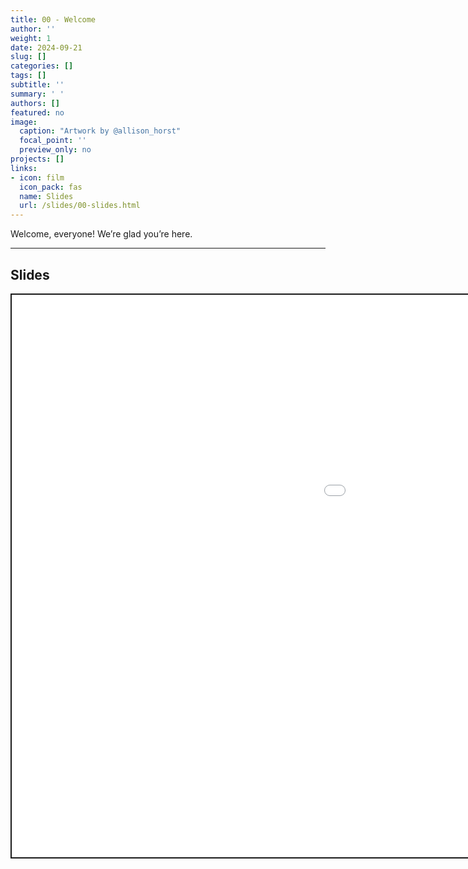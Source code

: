 ```yaml
---
title: 00 - Welcome
author: ''
weight: 1
date: 2024-09-21
slug: []
categories: []
tags: []
subtitle: ''
summary: ' '
authors: []
featured: no
image:
  caption: "Artwork by @allison_horst"
  focal_point: ''
  preview_only: no
projects: []
links:
- icon: film
  icon_pack: fas
  name: Slides
  url: /slides/00-slides.html
---
```


<script src="{{< blogdown/postref >}}index_files/fitvids/fitvids.min.js"></script>

Welcome, everyone! We’re glad you’re here.

------------------------------------------------------------------------

## Slides

<div class="shareagain" style="min-width:300px;margin:1em auto;" data-exeternal="1">
<iframe src="/slides/00-slides.html" width="1600" height="900" style="border:2px solid currentColor;" loading="lazy" allowfullscreen></iframe>
<script>fitvids('.shareagain', {players: 'iframe'});</script>
</div>
